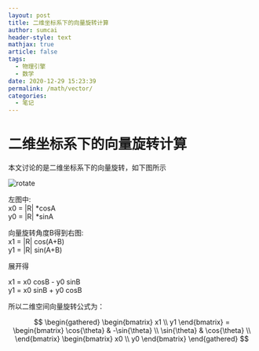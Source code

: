 ```yaml
---
layout: post
title: 二维坐标系下的向量旋转计算
author: sumcai
header-style: text
mathjax: true
article: false
tags: 
  - 物理引擎
  - 数学
date: 2020-12-29 15:23:39
permalink: /math/vector/
categories: 
  - 笔记
---
```


# 二维坐标系下的向量旋转计算

本文讨论的是二维坐标系下的向量旋转，如下图所示

![rotate](http://up.iogl.cn/2022/04/300fac8768e8ee5240f0a78841171054.png)  



左图中:  
x0 = |R| *cosA  
y0 = |R| *sinA  

向量旋转角度B得到右图:  
x1 = |R| cos(A+B)  
y1 = |R| sin(A+B)  

展开得  

x1 = x0 cosB - y0 sinB  
y1 = x0 sinB + y0 cosB  

所以二维空间向量旋转公式为：

$$
\begin{gathered}
\begin{bmatrix}
  x1 \\
  y1
\end{bmatrix} =
\begin{bmatrix}
  \cos{\theta} & -\sin{\theta} \\
  \sin{\theta} & \cos{\theta}  \\
\end{bmatrix}
\begin{bmatrix}
  x0 \\
  y0
\end{bmatrix}
\end{gathered}
$$